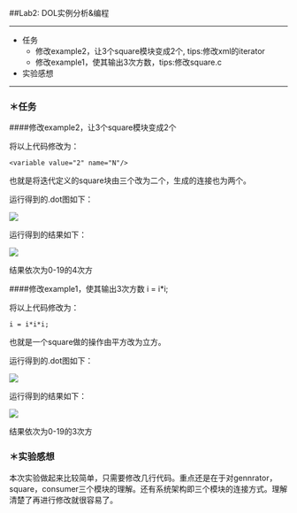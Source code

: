 ##Lab2: DOL实例分析&编程
***
* 任务	* 修改example2，让3个square模块变成2个, tips:修改xml的iterator
	* 修改example1，使其输出3次方数，tips:修改square.c
* 实验感想
***
### ＊任务
####修改example2，让3个square模块变成2个
	<variable value="3" name="N"/>
	
将以上代码修改为：
	
	<variable value="2" name="N"/>

也就是将迭代定义的square块由三个改为二个，生成的连接也为两个。

运行得到的.dot图如下：

![](http://i1.piimg.com/567571/bcce272ea868f5f9.png)

运行得到的结果如下：

![](http://i1.piimg.com/567571/75c2cb578f723968.png)

结果依次为0-19的4次方

####修改example1，使其输出3次方数
	i = i*i;
	
将以上代码修改为：
	
	i = i*i*i;

也就是一个square做的操作由平方改为立方。

运行得到的.dot图如下：

![](http://i1.piimg.com/567571/67f829ab643e2343.png)

运行得到的结果如下：

![](http://i1.piimg.com/567571/eb9310ed1dcf04a3.png)

结果依次为0-19的3次方


### ＊实验感想
本次实验做起来比较简单，只需要修改几行代码。重点还是在于对gennrator，square，consumer三个模块的理解。还有系统架构即三个模块的连接方式。理解清楚了再进行修改就很容易了。
